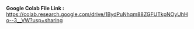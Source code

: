 <b> Google Colab File Link : </b>
https://colab.research.google.com/drive/1BydPuNhqm88ZGFUTkpNOyUhHo--3__VW?usp=sharing
